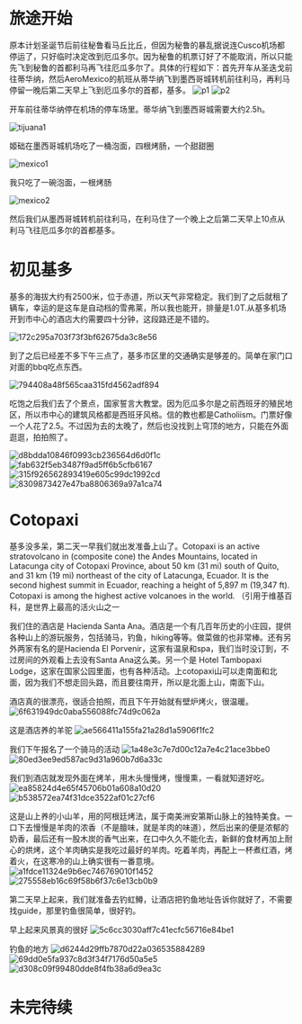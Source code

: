# 旅途开始
原本计划圣诞节后前往秘鲁看马丘比丘，但因为秘鲁的暴乱据说连Cusco机场都停运了，只好临时决定改到厄瓜多尔。因为秘鲁的机票订好了不能取消，所以只能先飞到秘鲁的首都利马再飞往厄瓜多尔了。具体的行程如下：首先开车从圣迭戈前往蒂华纳，然后AeroMexico的航班从蒂华纳飞到墨西哥城转机前往利马，再利马停留一晚后第二天早上飞到厄瓜多尔的首都，基多。
![p1](https://user-images.githubusercontent.com/77051146/212495061-d5e1b8e6-68cd-4f3f-bf2a-dd2dccf32879.png)
![p2](https://user-images.githubusercontent.com/77051146/212495263-ae084fae-953f-4c06-b34c-e1255bbf3d80.png)

开车前往蒂华纳停在机场的停车场里。蒂华纳飞到墨西哥城需要大约2.5h。

![tijuana1](https://user-images.githubusercontent.com/77051146/213846102-537bb692-8e64-4a94-978a-8c2c072cb0ec.png)

姬础在墨西哥城机场吃了一桶泡面，四根烤肠，一个甜甜圈

![mexico1](https://user-images.githubusercontent.com/77051146/213846128-2b487d76-b40a-4a18-926e-1b1b58c65b8a.png)

我只吃了一碗泡面，一根烤肠

![mexico2](https://user-images.githubusercontent.com/77051146/213846171-cd94843b-de67-40a9-a904-d4a811d0ec0d.png)

然后我们从墨西哥城转机前往利马，在利马住了一个晚上之后第二天早上10点从利马飞往厄瓜多尔的首都基多。

# 初见基多
基多的海拔大约有2500米，位于赤道，所以天气非常稳定。我们到了之后就租了辆车，幸运的是这车是自动档的雪弗莱，所以我也能开，排量是1.0T.从基多机场开到市中心的酒店大约需要四十分钟，这段路还是不错的。

![172c295a703f73f3bf62675da3c8e56](https://user-images.githubusercontent.com/77051146/213895251-82bf8b8a-dd36-4e5c-9395-9f5f471a448e.jpg)

到了之后已经差不多下午三点了，基多市区里的交通确实是够差的。简单在家门口对面的bbq吃点东西。

![794408a48f565caa315fd4562adf894](https://user-images.githubusercontent.com/77051146/213895295-39942dc7-b03d-413f-96f4-d1139df50f22.jpg)

吃饱之后我们去了个景点，国家誓言大教堂。因为厄瓜多尔是之前西班牙的殖民地区，所以市中心的建筑风格都是西班牙风格。信的教也都是Catholiism。门票好像一个人花了2.5。不过因为去的太晚了，然后也没找到上穹顶的地方，只能在外面逛逛，拍拍照了。

![d8bdda10846f0993cb236564d6d0f1c](https://user-images.githubusercontent.com/77051146/213895482-6115272e-d47f-4b5a-97ab-23ed249bde94.jpg)
![fab632f5eb3487f9ad5ff6b5cfb6167](https://user-images.githubusercontent.com/77051146/213895503-6132462d-2cab-45c2-8397-09e401711338.jpg)
![315f926562893419e605c99dc1992cd](https://user-images.githubusercontent.com/77051146/213895506-fa86030c-f86c-45dc-b560-74616c196710.jpg)
![8309873427e47ba8806369a97a1ca74](https://user-images.githubusercontent.com/77051146/213895507-c0f1570c-87c6-479b-9c34-7dfb2a629ba0.jpg)

# Cotopaxi
基多没多呆，第二天一早我们就出发准备上山了。Cotopaxi is an active stratovolcano in (composite cone) the Andes Mountains, located in Latacunga city of Cotopaxi Province, about 50 km (31 mi) south of Quito, and 31 km (19 mi) northeast of the city of Latacunga, Ecuador. It is the second highest summit in Ecuador, reaching a height of 5,897 m (19,347 ft). Cotopaxi is among the highest active volcanoes in the world. （引用于维基百科，是世界上最高的活火山之一

我们住的酒店是 Hacienda Santa Ana。酒店是一个有几百年历史的小庄园，提供各种山上的游玩服务，包括骑马，钓鱼，hiking等等。做菜做的也非常棒。还有另外两家有名的是Hacienda El Porvenir，这家有温泉和spa，我们当时没订到，不过房间的外观看上去没有Santa Ana这么美。另一个是 Hotel Tambopaxi Lodge，这家在国家公园里面，也有各种活动。上cotopaxi山可以走南面和北面，因为我们不想走回头路，而且要往南开，所以是北面上山，南面下山。

酒店真的很漂亮，很适合拍照，而且下午开始就有壁炉烤火，很温暖。
![6f631949dc0aba556088fc74d9c062a](https://user-images.githubusercontent.com/77051146/213895710-8395aa29-fbc3-43b8-888a-7c1ba2b90028.jpg)

这是酒店养的羊驼
![ae566411a155fa21a28d1a5906f1fc2](https://user-images.githubusercontent.com/77051146/213895724-9f2260b3-6ada-4858-a762-431157411e3d.jpg)

我们下午报名了一个骑马的活动
![1a48e3c7e7d00c12a7e4c21ace3bbe0](https://user-images.githubusercontent.com/77051146/213895738-9dcbda7b-1d1d-418b-937f-597835902c63.jpg)
![80ed3ee9ed587ac9d31a960b7d6a33c](https://user-images.githubusercontent.com/77051146/213895844-1c758279-74d0-4f0f-987e-ae7a34353a1b.jpg)

我们到酒店就发现外面在烤羊，用木头慢慢烤，慢慢熏，一看就知道好吃。
![ea85824d4e65f45706b01a608a10d20](https://user-images.githubusercontent.com/77051146/213895847-c1dc1b9f-a5b3-490a-b9b6-106f80ba845a.jpg)
![b538572ea74f31dce3522af01c27cf6](https://user-images.githubusercontent.com/77051146/213895850-a0f95f63-deb1-46a7-a402-79a2df5faa79.jpg)

这是山上养的小山羊，用的阿根廷烤法，属于南美洲安第斯山脉上的独特美食。一口下去慢慢是羊肉的浓香（不是膻味，就是羊肉的味道），然后出来的便是浓郁的奶香，最后还有一股木炭的香气出来，在口中久久不能化去，新鲜的食材再加上耐心的烘烤，这个羊肉确实是我吃过最好的羊肉。吃着羊肉，再配上一杯煮红酒，烤着火，在这寒冷的山上确实很有一番意境。
![a1fdce11324e9b6ec746769010f1452](https://user-images.githubusercontent.com/77051146/213895986-d032faa2-cc09-49f9-ba33-91bd399c78cd.jpg)
![275558eb16c69f58b6f37c6e13cb0b9](https://user-images.githubusercontent.com/77051146/213895989-823827b7-610b-4d8c-9bf6-a5ea1350de1c.jpg)

第二天早上起来，我们就准备去钓虹鳟，让酒店把钓鱼地址告诉你就好了，不需要找guide，那里钓鱼很简单，很好钓。

早上起来风景真的很好
![5c6cc3030aff7c41ecfc56716e84be1](https://user-images.githubusercontent.com/77051146/213896142-1eae9e6f-ad33-492b-a214-e67f2ead55c5.jpg)

钓鱼的地方
![d6244d29ffb7870d22a036535884289](https://user-images.githubusercontent.com/77051146/213896153-bfb6598a-a6a6-4827-a43d-d96212dc127d.jpg)
![69dd0e5fa937c8d3f34f7176d50a5e5](https://user-images.githubusercontent.com/77051146/213896148-8d770b12-99ae-447d-b5f5-80f48a4df947.jpg)
![d308c09f99480dde8f4fb38a6d9ea3c](https://user-images.githubusercontent.com/77051146/213896157-00053606-282e-4a84-b62c-89c2eea0c8d7.jpg)

# 未完待续





